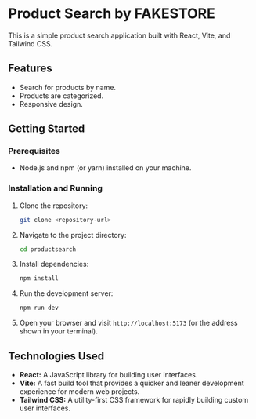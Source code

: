 # Product Search by FAKESTORE

This is a simple product search application built with React, Vite, and Tailwind CSS.

## Features

*   Search for products by name.
*   Products are categorized.
*   Responsive design.

## Getting Started

### Prerequisites

*   Node.js and npm (or yarn) installed on your machine.

### Installation and Running

1.  Clone the repository:
    ```bash
    git clone <repository-url>
    ```
2.  Navigate to the project directory:
    ```bash
    cd productsearch
    ```
3.  Install dependencies:
    ```bash
    npm install
    ```
4.  Run the development server:
    ```bash
    npm run dev
    ```
5.  Open your browser and visit `http://localhost:5173` (or the address shown in your terminal).

## Technologies Used

*   **React:** A JavaScript library for building user interfaces.
*   **Vite:** A fast build tool that provides a quicker and leaner development experience for modern web projects.
*   **Tailwind CSS:** A utility-first CSS framework for rapidly building custom user interfaces.
